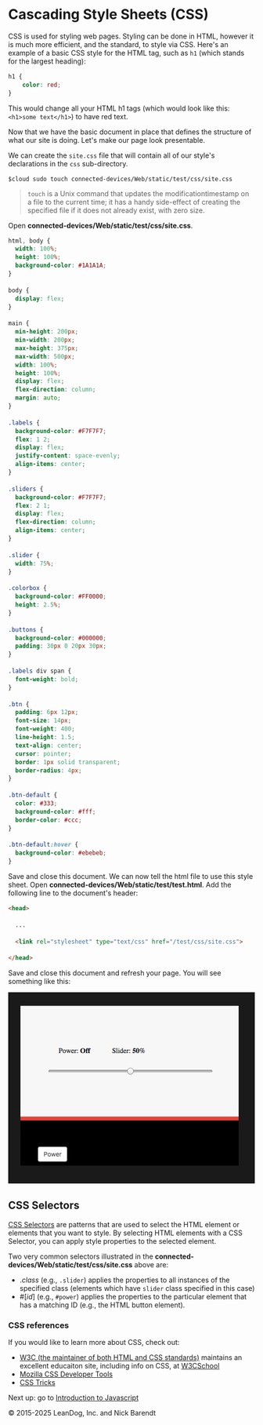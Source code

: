 # Cascading Style Sheets (CSS)

CSS is used for styling web pages. Styling can be done in HTML, however it is much more efficient, and the standard, to style via CSS. Here's an example of a basic CSS style for the HTML tag, such as `h1` (which stands for the largest heading):

```css
h1 {
    color: red;
}
```

This would change all your HTML h1 tags (which would look like this: `<h1>some text</h1>`) to have red text.

Now that we have the basic document in place that defines the structure of what our site is doing.   Let's make our page look presentable.

We can create the `site.css` file that will contain all of our style's declarations in the `css` sub-directory.

```
$cloud sudo touch connected-devices/Web/static/test/css/site.css
```

>`touch` is a Unix command that updates the modificationtimestamp on a file to the current time; it has a handy side-effect of creating the specified file if it does not already exist, with zero size.

Open **connected-devices/Web/static/test/css/site.css**.

```css
html, body {
  width: 100%;
  height: 100%;
  background-color: #1A1A1A;
}

body {
  display: flex;
}

main {
  min-height: 200px;
  min-width: 200px;
  max-height: 375px;
  max-width: 500px;
  width: 100%;
  height: 100%;
  display: flex;
  flex-direction: column;
  margin: auto;
}

.labels {
  background-color: #F7F7F7;
  flex: 1 2;
  display: flex;
  justify-content: space-evenly;
  align-items: center;
}

.sliders {
  background-color: #F7F7F7;
  flex: 2 1;
  display: flex;
  flex-direction: column;
  align-items: center;
}

.slider {
  width: 75%;
}

.colorbox {
  background-color: #FF0000;
  height: 2.5%;
}

.buttons {
  background-color: #000000;
  padding: 30px 0 20px 30px;
}

.labels div span {
  font-weight: bold;
}

.btn {
  padding: 6px 12px;
  font-size: 14px;
  font-weight: 400;
  line-height: 1.5;
  text-align: center;
  cursor: pointer;
  border: 1px solid transparent;
  border-radius: 4px;
}

.btn-default {
  color: #333;
  background-color: #fff;
  border-color: #ccc;
}

.btn-default:hover {
  background-color: #ebebeb;
}
```

Save and close this document.  We can now tell the html file to use this style sheet. Open **connected-devices/Web/static/test/test.html**.  Add the following line to the document's header:

```html
<head>

  ...

  <link rel="stylesheet" type="text/css" href="/test/css/site.css">

</head>
```

Save and close this document and refresh your page.   You will see something like this:

![](Images/styled_html.png)

## CSS Selectors

[CSS Selectors](https://www.w3schools.com/cssref/css_selectors.asp) are patterns that are used to select the HTML element or elements that you want to style.  By selecting HTML elements with a CSS Selector, you can apply style properties to the selected element.

Two very common selectors illustrated in the **connected-devices/Web/static/test/css/site.css** above are:

* ._class_ (e.g., `.slider`) applies the properties to all instances of the specified class (elements which have `slider` class specified in this case)
* \#\[_id_\] (e.g., `#power`) applies the properties to the particular element that has a matching ID (e.g., the HTML button element).

### CSS references

If you would like to learn more about CSS, check out:

* [W3C (the maintainer of both HTML and CSS standards)](https://www.w3.org) maintains an excellent educaiton site, including info on CSS, at [W3CSchool](http://www.w3schools.com/css/css_examples.asp)
* [Mozilla CSS Developer Tools](https://developer.mozilla.org/en-US/docs/Web/Guide/CSS/Getting_started)
* [CSS Tricks](https://css-tricks.com/)

Next up: go to [Introduction to Javascript](../05.4_Introduction_to_JavaScript/README.md)

&copy; 2015-2025 LeanDog, Inc. and Nick Barendt
